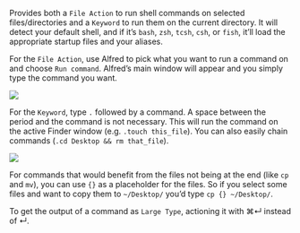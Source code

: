 Provides both a `File Action` to run shell commands on selected files/directories and a `Keyword` to run them on the current directory. It will detect your default shell, and if it’s `bash`, `zsh`, `tcsh`, `csh`, or `fish`, it’ll load the appropriate startup files and your aliases.
 
For the `File Action`, use Alfred to pick what you want to run a command on and choose `Run command`. Alfred’s main window will appear and you simply type the command you want.

![](https://i.imgur.com/uFwqIxg.png)
 
For the `Keyword`, type `.` followed by a command. A space between the period and the command is not necessary. This will run the command on the active Finder window (e.g. `.touch this_file`). You can also easily chain commands (`.cd Desktop && rm that_file`).

![](https://i.imgur.com/2dWlRgq.png)

For commands that would benefit from the files not being at the end (like `cp` and `mv`), you can use `{}` as a placeholder for the files. So if you select some files and want to copy them to `~/Desktop/` you’d type `cp {} ~/Desktop/`.

To get the output of a command as `Large Type`, actioning it with ⌘↵ instead of ↵.
